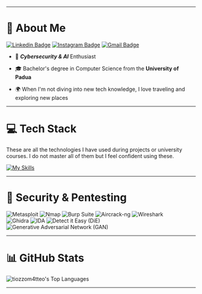 <hr>

# 👋 About Me

[![Linkedin Badge](https://img.shields.io/badge/-tiozzomatteo-blue?style=flat-square&logo=Linkedin&logoColor=white&link=https://www.linkedin.com/in/matteo-tiozzo-319395286/)](https://www.linkedin.com/in/matteo-tiozzo-319395286/)
[![Instagram Badge](https://img.shields.io/badge/-tiozzo_matteo-purple?style=flat-square&logo=instagram&logoColor=white&link=https://www.instagram.com/tiozzo_matteo/)](https://www.instagram.com/tiozzo_matteo/)
[![Gmail Badge](https://img.shields.io/badge/-matteotiozzo.lavoro@gmail.com-4CAF50?style=flat-square&logo=Gmail&logoColor=white&link=mailto:matteotiozzo.lavoro@gmail.com)](mailto:matteotiozzo.lavoro@gmail.com)


+ 🤖 _**Cybersecurity & AI**_ Enthusiast 

+ 🎓 Bachelor's degree in Computer Science from the **University of Padua**
  
+ 🌍 When I'm not diving into new tech knowledge, I love traveling and exploring new places


<hr>

# 💻 Tech Stack
These are all the technologies I have used during projects or university courses. I do not master all of them but I feel confident using these. 


[![My Skills](https://skillicons.dev/icons?i=apple,linux,ubuntu,windows,kali,bash,powershell,py,c,cpp,grafana,php,md,postgres,react,js,html,qt,matlab,neovim,latex,docker,git,github,tensorflow,vscode,visualstudio&perline=18)](https://skillicons.dev)

<hr>

# 🔐 Security & Pentesting

![Metasploit](https://img.shields.io/badge/Metasploit-%231F2937.svg?style=for-the-badge&logo=metasploit&logoColor=white) 
![Nmap](https://img.shields.io/badge/Nmap-%2300395F.svg?style=for-the-badge&logo=nmap&logoColor=white)
![Burp Suite](https://img.shields.io/badge/Burp%20Suite-%23FC4C02.svg?style=for-the-badge&logo=burp-suite&logoColor=white)
![Aircrack-ng](https://img.shields.io/badge/Aircrack--ng-%23F29111.svg?style=for-the-badge&logo=aircrack-ng&logoColor=white)
![Wireshark](https://img.shields.io/badge/Wireshark-%230167A8.svg?style=for-the-badge&logo=wireshark&logoColor=white)<br>
![Ghidra](https://img.shields.io/badge/Ghidra-%23FF2800.svg?style=for-the-badge&logo=ghidra&logoColor=white)
![IDA](https://img.shields.io/badge/IDA-%275C80.svg?style=for-the-badge&logo=IDA&logoColor=white)
![Detect it Easy (DiE)](https://img.shields.io/badge/Detect%20it%20Easy-%23AEA04B.svg?style=for-the-badge&logo=Detect-it-easy&logoColor=white)
![Generative Adversarial Network (GAN)](https://img.shields.io/badge/Generative%20Adversarial%20Network-%239B59B9.svg?style=for-the-badge&logo=gan&logoColor=white)


<hr>

# 📊 GitHub Stats

![tiozzom4tteo's Top Languages](https://github-readme-stats.vercel.app/api/top-langs/?username=tiozzom4tteo&theme=vue&show_icons=true&hide_border=false&layout=compact) 

<hr>

<!-- # GitHub Stats:
![tiozzom4tteo's Stats](https://github-readme-stats.vercel.app/api?username=tiozzom4tteo&theme=vue&show_icons=true&hide_border=false&count_private=true) </br>
![tiozzom4tteo's Streak](https://github-readme-streak-stats.herokuapp.com/?user=tiozzom4tteo&theme=vue&hide_border=false)
-->

